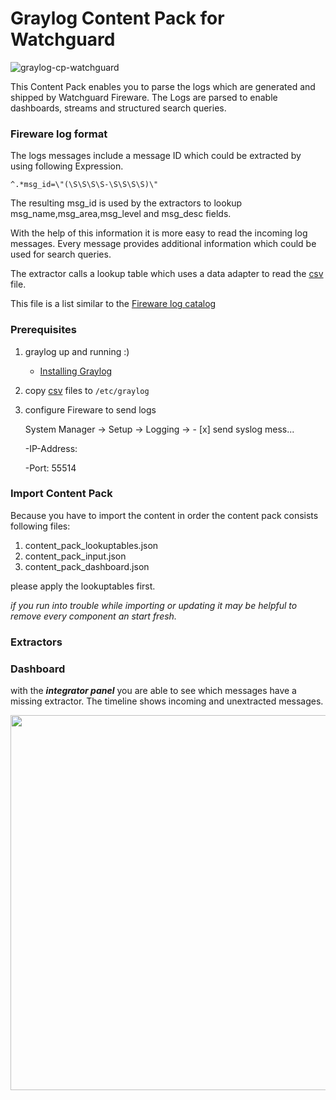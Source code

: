 # Graylog Content Pack for Watchguard


![graylog-cp-watchguard](https://user-images.githubusercontent.com/1869080/39520776-24204032-4e0c-11e8-8f13-65aae3a3fbc8.png)

This Content Pack enables you to parse the logs which are generated and shipped by Watchguard Fireware. The Logs are parsed to enable dashboards, streams and structured search queries.  

###  Fireware log format

The logs messages include a message ID which could be extracted by using following Expression.

`^.*msg_id=\"(\S\S\S\S-\S\S\S\S)\"`

The resulting msg_id is used by the extractors to lookup msg_name,msg_area,msg_level and msg_desc fields.

With the help of this information it is more easy to read the incoming log messages. Every message provides additional information which could be used for search queries.

The extractor calls a lookup table which uses a data adapter to read the [csv](LookupTables/fireware_msg_id_lookup_table.csv) file.

This file is a list similar to the [Fireware log catalog](https://www.watchguard.com/help/docs/fireware/11/en-US/log_catalog/index.html)

### Prerequisites

1. graylog up and running :)
    - [Installing Graylog](http://docs.graylog.org/en/latest/pages/installation.html#installing-graylog)
2. copy [csv](LookupTables/) files to `/etc/graylog`
3. configure Fireware to send logs

    System Manager -> Setup -> Logging -> - [x] send syslog mess...

   -IP-Address: <graylog host>

   -Port: 55514


### Import Content Pack

Because you have to import the content in order the content pack consists following files:

1. content_pack_lookuptables.json
2. content_pack_input.json
3. content_pack_dashboard.json

please apply the lookuptables first.

*if you run into trouble while importing or updating it may be helpful to remove every component an start fresh.*

### Extractors

### Dashboard

with the **_integrator panel_** you are able to see which messages have a missing extractor. The timeline shows incoming and unextracted messages.

<img src="https://user-images.githubusercontent.com/1869080/41641816-ccbeb338-7466-11e8-9243-bedfc2f2542e.PNG" width="600">

